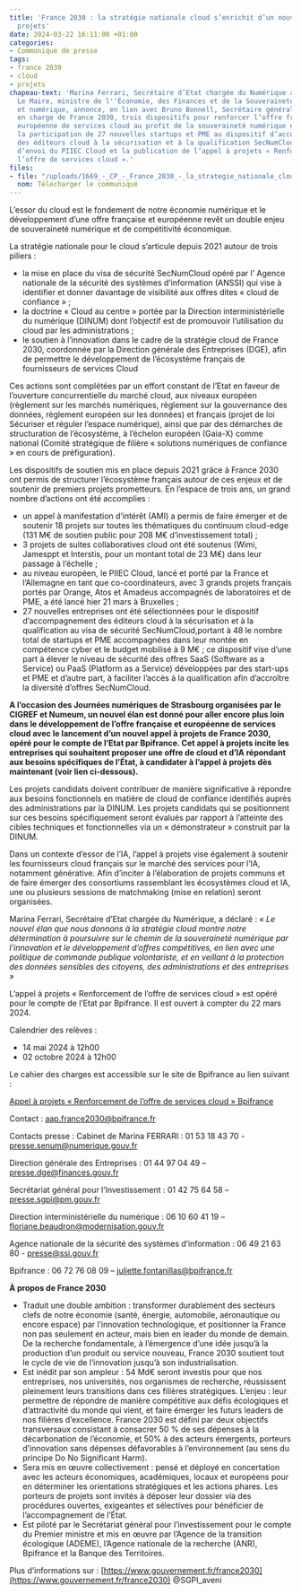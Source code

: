 ```yaml
---
title: 'France 2030 : la stratégie nationale cloud s’enrichit d’un nouvel appel à
  projets'
date: 2024-03-22 16:11:00 +01:00
categories:
- Communiqué de presse
tags:
- france 2030
- cloud
- projets
chapeau-text: 'Marina Ferrari, Secrétaire d’Etat chargée du Numérique auprès de Bruno
  Le Maire, ministre de l''Économie, des Finances et de la Souveraineté industrielle
  et numérique, annonce, en lien avec Bruno Bonnell, Secrétaire général pour l’Investissement,
  en charge de France 2030, trois dispositifs pour renforcer l’offre française et
  européenne de services cloud au profit de la souveraineté numérique et de l’IA :
  la participation de 27 nouvelles startups et PME au dispositif d’accompagnement
  des éditeurs cloud à la sécurisation et à la qualification SecNumCloud, le coup
  d’envoi du PIIEC Cloud et la publication de l’appel à projets « Renforcement de
  l’offre de services cloud ».'
files:
- file: "/uploads/1669_-_CP_-_France_2030_-_la_strategie_nationale_cloud.pdf"
  nom: Télécharger le communiqué
---
```


L’essor du cloud est le fondement de notre économie numérique et le développement d’une offre française et européenne revêt un double enjeu de souveraineté numérique et de compétitivité économique.

La stratégie nationale pour le cloud s’articule depuis 2021 autour de trois piliers : 
* la mise en place du visa de sécurité SecNumCloud opéré par l’ Agence nationale de la sécurité des systèmes d’information (ANSSI) qui vise à identifier et donner davantage de visibilité aux offres dites « cloud de confiance » ; 
* la doctrine « Cloud au centre » portée par la Direction interministérielle du numérique (DINUM) dont l’objectif est de promouvoir l’utilisation du cloud par les administrations ;
* le soutien à l’innovation dans le cadre de la stratégie cloud de France 2030, coordonnée  par la Direction générale des Entreprises (DGE), afin de permettre le développement de  l’écosystème français de fournisseurs de services Cloud

Ces actions sont complétées par un effort constant de l’Etat en faveur de l’ouverture concurrentielle du marché cloud, aux niveaux européen (règlement sur les marchés numériques, règlement sur la gouvernance des données, règlement européen sur les données) et français (projet de loi Sécuriser et réguler l’espace numérique), ainsi que par des démarches de 
structuration de l’écosystème, à l’échelon européen (Gaia-X) comme national (Comité stratégique de filière « solutions numériques de confiance » en cours de préfiguration).

Les dispositifs de soutien mis en place depuis 2021 grâce à France 2030 ont permis de structurer l’écosystème français autour de ces enjeux et de soutenir de premiers projets prometteurs.
En l’espace de trois ans, un grand nombre d’actions ont été accomplies :
* un appel à manifestation d’intérêt (AMI) a permis de faire émerger et de soutenir 18 projets sur toutes les thématiques du continuum cloud-edge (131 M€ de soutien public pour 208 M€ d’investissement total) ;
* 3 projets de suites collaboratives cloud ont été soutenus (Wimi, Jamesppt et Interstis, pour un montant total de 23 M€) dans leur passage à l’échelle ;
* au niveau européen, le PIIEC Cloud, lancé et porté par la France et l’Allemagne en tant que co-coordinateurs, avec 3 grands projets français portés par Orange, Atos et Amadeus accompagnés de laboratoires et de PME, a été lancé hier 21 mars à Bruxelles ;
* 27 nouvelles entreprises ont été sélectionnées pour le dispositif d’accompagnement des éditeurs cloud à la sécurisation et à la qualification au visa de sécurité SecNumCloud,portant à 48 le nombre total de startups et PME accompagnées dans leur montée en compétence cyber et le budget mobilisé à 9 M€ ; ce dispositif vise d’une part à élever le niveau de sécurité des offres SaaS (Software as a Service) ou PaaS (Platform as a Service) développées par des start-ups et PME et d’autre part, à faciliter l’accès à la qualification  afin d’accroître la diversité d’offres SecNumCloud.

**A l’occasion des Journées numériques de Strasbourg organisées par le CIGREF et Numeum, un nouvel élan est donné pour aller encore plus loin dans le développement de l’offre française et européenne de services cloud avec le lancement d’un nouvel appel à projets de France 2030, opéré pour le compte de l’Etat par Bpifrance. Cet appel à projets incite les entreprises qui souhaitent proposer une offre de cloud et d’IA répondant aux besoins spécifiques de l’État, à candidater à l’appel à projets dès maintenant (voir lien ci-dessous).**

Les projets candidats doivent contribuer de manière significative à répondre aux besoins fonctionnels en matière de cloud de confiance identifiés auprès des administrations par la DINUM. Les projets candidats qui se positionnent sur ces besoins spécifiquement seront évalués par rapport à l’atteinte des cibles techniques et fonctionnelles via un « démonstrateur » construit par la DINUM.

Dans un contexte d’essor de l’IA, l’appel à projets vise également à soutenir les fournisseurs cloud français sur le marché des services pour l’IA, notamment générative. Afin d’inciter à l’élaboration 
de projets communs et de faire émerger des consortiums rassemblant les écosystèmes cloud et IA, une ou plusieurs sessions de matchmaking (mise en relation) seront organisées.

Marina Ferrari, Secrétaire d’Etat chargée du Numérique, a déclaré : *« Le nouvel élan que nous donnons à la stratégie cloud montre notre détermination à poursuivre sur le chemin de la souveraineté numérique par l’innovation et le développement d’offres compétitives, en lien avec
une politique de commande publique volontariste, et en veillant à la protection des données sensibles des citoyens, des administrations et des entreprises »*

L’appel à projets « Renforcement de l’offre de services cloud » est opéré pour le compte de l’Etat par Bpifrance. Il est ouvert à compter du 22 mars 2024.

Calendrier des relèves :
- 14 mai 2024 à 12h00
- 02 octobre 2024 à 12h00

Le cahier des charges est accessible sur le site de Bpifrance au lien suivant :

[Appel à projets « Renforcement de l’offre de services cloud » Bpifrance](https://www.bpifrance.fr/nos-appels-a-projets-concours/appel-a-projets-renforcement-de-loffre-de-services-cloud)

Contact : [aap.france2030@bpifrance.fr](mailto:aap.france2030@bpifrance.fr)

Contacts presse : 
Cabinet de Marina FERRARI : 01 53 18 43 70 - [presse.senum@numerique.gouv.fr](mailto:presse.senum@numerique.gouv.fr)

Direction générale des Entreprises : 01 44 97 04 49 – [presse.dge@finances.gouv.fr](mailto:presse.dge@finances.gouv.fr)

Secrétariat général pour l’Investissement : 01 42 75 64 58 – [presse.sgpi@pm.gouv.fr](mailto:presse.sgpi@pm.gouv.fr)

Direction interministérielle du numérique : 06 10 60 41 19 –
[floriane.beaudron@modernisation.gouv.fr](mailto:floriane.beaudron@modernisation.gouv.fr)

Agence nationale de la sécurité des systèmes d’information : 06 49 21 63 80 - [presse@ssi.gouv.fr](mailto:presse@ssi.gouv.fr)

Bpifrance : 06 72 76 08 09 – [juliette.fontanillas@bpifrance.fr](mailto:juliette.fontanillas@bpifrance.fr)


**À propos de France 2030**
* Traduit une double ambition : transformer durablement des secteurs clefs de notre économie (santé, énergie, automobile, aéronautique ou encore espace) par l’innovation technologique, et positionner la France non pas seulement en acteur, mais bien en leader du monde de demain. De la recherche fondamentale, à l’émergence d’une idée jusqu’à la 
production d’un produit ou service nouveau, France 2030 soutient tout le cycle de vie de l’innovation jusqu’à son industrialisation.
* Est inédit par son ampleur : 54 Md€ seront investis pour que nos entreprises, nos universités, nos organismes de recherche, réussissent pleinement leurs transitions dans ces filières stratégiques. L’enjeu : leur permettre de répondre de manière compétitive aux 
défis écologiques et d’attractivité du monde qui vient, et faire émerger les futurs leaders de nos filières d’excellence. France 2030 est défini par deux objectifs transversaux consistant à consacrer 50 % de ses dépenses à la décarbonation de l’économie, et 50% à des acteurs émergents, porteurs d’innovation sans dépenses défavorables à l’environnement (au sens du principe Do No Significant Harm).
* Sera mis en œuvre collectivement : pensé et déployé en concertation avec les acteurs économiques, académiques, locaux et européens pour en déterminer les orientations stratégiques et les actions phares. Les porteurs de projets sont invités à déposer leur dossier via des procédures ouvertes, exigeantes et sélectives pour bénéficier de l’accompagnement de l’État.
* Est piloté par le Secrétariat général pour l’investissement pour le compte du Premier ministre et mis en œuvre par l’Agence de la transition écologique (ADEME), l’Agence nationale de la recherche (ANR), Bpifrance et la Banque des Territoires. 

Plus d’informations sur : [https://www.gouvernement.fr/france2030](https://www.gouvernement.fr/france2030) @SGPI_aveni
